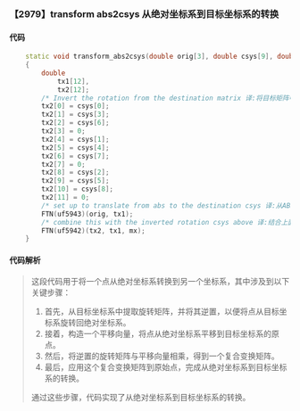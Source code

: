 ### 【2979】transform abs2csys 从绝对坐标系到目标坐标系的转换

#### 代码

```cpp
    static void transform_abs2csys(double orig[3], double csys[9], double mx[16])  
    {  
        double  
            tx1[12],  
            tx2[12];  
        /* Invert the rotation from the destination matrix 译:将目标矩阵中的旋转变换反转 */  
        tx2[0] = csys[0];  
        tx2[1] = csys[3];  
        tx2[2] = csys[6];  
        tx2[3] = 0;  
        tx2[4] = csys[1];  
        tx2[5] = csys[4];  
        tx2[6] = csys[7];  
        tx2[7] = 0;  
        tx2[8] = csys[2];  
        tx2[9] = csys[5];  
        tx2[10] = csys[8];  
        tx2[11] = 0;  
        /* set up to translate from abs to the destination csys 译:从ABS到目标CSYS的设置，用于转换。 */  
        FTN(uf5943)(orig, tx1);  
        /* combine this with the inverted rotation csys above 译:结合上面的倒置旋转坐标系统。 */  
        FTN(uf5942)(tx2, tx1, mx);  
    }

```

#### 代码解析

> 这段代码用于将一个点从绝对坐标系转换到另一个坐标系，其中涉及到以下关键步骤：
>
> 1. 首先，从目标坐标系中提取旋转矩阵，并将其逆置，以便将点从目标坐标系旋转回绝对坐标系。
> 2. 接着，构造一个平移向量，将点从绝对坐标系平移到目标坐标系的原点。
> 3. 然后，将逆置的旋转矩阵与平移向量相乘，得到一个复合变换矩阵。
> 4. 最后，应用这个复合变换矩阵到原始点，完成从绝对坐标系到目标坐标系的转换。
>
> 通过这些步骤，代码实现了从绝对坐标系到目标坐标系的转换。
>

